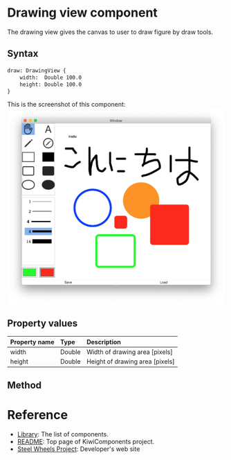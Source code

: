 # Drawing view component
The drawing view gives the canvas to user to draw figure by draw tools. 

## Syntax
````
draw: DrawingView {
    width:  Double 100.0
    height: Double 100.0
}
````

This is the screenshot of this component:
![Drawing View](./Images/drawing-view.png)

## Property values
|Property name  |Type   |Description        |
|:--            |:--    |:--                | 
|width   |Double  |Width of drawing area [pixels] |
|height  |Double  |Height of drawing area [pixels] |

## Method

# Reference
* [Library](https://github.com/steelwheels/KiwiCompnents/blob/master/Document/Library.md): The list of components. 
* [README](https://github.com/steelwheels/KiwiCompnents): Top page of KiwiComponents project.
* [Steel Wheels Project](https://steelwheels.github.io): Developer's web site
